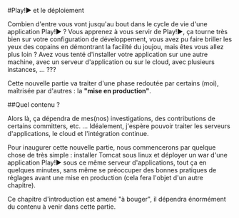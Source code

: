 #Play!► et le déploiement

Combien d'entre vous vont jusqu'au bout dans le cycle de vie d'une application Play!► ? Vous apprenez à vous servir de Play!►, ça tourne très bien sur votre configuration de développement, vous avez pu faire briller les yeux des copains en démontrant la facilité du joujou, mais êtes vous allez plus loin ? Avez vous tenté d'installer votre application sur une autre machine, avec un serveur d'application ou sur le cloud, avec plusieurs instances, ... ???

Cette nouvelle partie va traiter d'une phase redoutée par certains (moi), maîtrisée par d'autres : la **"mise en production"**.

##Quel contenu ?

Alors là, ça dépendra de mes(nos) investigations, des contributions de certains committers, etc. ...
Idéalement, j'espère pouvoir traiter les serveurs d'applications, le cloud et l'intégration continue.

Pour inaugurer cette nouvelle partie, nous commencerons par quelque chose de très simple : installer Tomcat sous linux et déployer un war d'une application Play!► sous ce même serveur d'applications, tout ça en quelques minutes, sans même se préoccuper des bonnes pratiques de réglages avant une mise en production (cela fera l'objet d'un autre chapitre).

Ce chapitre d'introduction est amené "à bouger", il dépendra énormément du contenu à venir dans cette partie.

